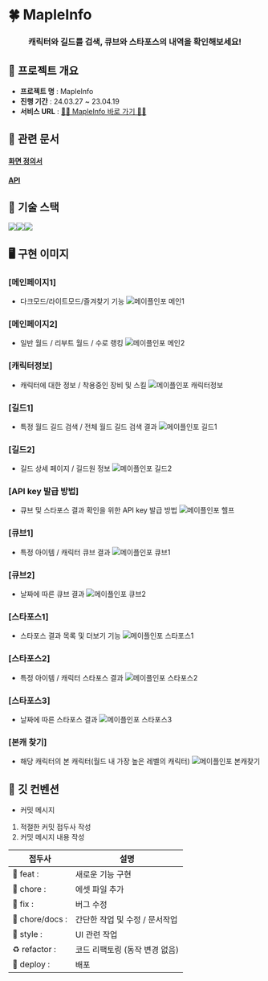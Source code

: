 # 🍀 MapleInfo

<main align="center">
    <h3 align="center">캐릭터와 길드를 검색, 큐브와 스타포스의 내역을 확인해보세요! </h3> 
</main>

## 🚩 프로젝트 개요

- **프로젝트 명** : MapleInfo
- **진행 기간** : 24.03.27 ~ 23.04.19
- **서비스 URL** : [🍄‍🟫 MapleInfo 바로 가기 🍄‍🟫](https://maple-info.netlify.app/)

## 📝 관련 문서

#### [화면 정의서](https://www.figma.com/file/kLs9IrbbClWTeRfuGY8XfW/MapleInfo?type=design&node-id=0-1&mode=design&t=oSzfqHYKHfHhrzra-0)

#### [API](https://openapi.nexon.com/game/maplestory/?id=22)

## 🔧 기술 스택
<img src="https://img.shields.io/badge/React-61DAFB?style=for-the-badge&logo=React&logoColor=black"><img src="https://img.shields.io/badge/tailwindcss-06B6D4?style=for-the-badge&logo=tailwindcss&logoColor=white"><img src="https://img.shields.io/badge/Redux-764ABC?style=for-the-badge&logo=Redux&logoColor=purple">

## 🖥 구현 이미지
### [메인페이지1]
- 다크모드/라이트모드/즐겨찾기 기능
![메이플인포 메인1](https://github.com/hopak-e/MapleInfo/assets/97100045/669791ea-ce66-425d-8b74-1ec43c354405)

### [메인페이지2]
- 일반 월드 / 리부트 월드 / 수로 랭킹
![메이플인포 메인2](https://github.com/hopak-e/MapleInfo/assets/97100045/feb4ad83-dbf3-49be-a09f-405e40a1abd4)

### [캐릭터정보]
- 캐릭터에 대한 정보 / 착용중인 장비 및 스킬
![메이플인포 캐릭터정보](https://github.com/hopak-e/MapleInfo/assets/97100045/5986a7b1-6089-4a30-916c-73893d133cf2)

### [길드1]
- 특정 월드 길드 검색 / 전체 월드 길드 검색 결과
![메이플인포 길드1](https://github.com/hopak-e/MapleInfo/assets/97100045/99e77c5d-a2e8-4ee1-8eb8-ee9f89109df6)

### [길드2]
- 길드 상세 페이지 / 길드원 정보
![메이플인포 길드2](https://github.com/hopak-e/MapleInfo/assets/97100045/85d7c187-6615-4c82-81cd-078b8b0b4e21)

### [API key 발급 방법]
- 큐브 및 스타포스 결과 확인을 위한 API key 발급 방법
![메이플인포 헬프](https://github.com/hopak-e/MapleInfo/assets/97100045/cc02d869-13c8-423f-8f7b-ba34c12bb7d1)

### [큐브1]
- 특정 아이템 / 캐릭터 큐브 결과
![메이플인포 큐브1](https://github.com/hopak-e/MapleInfo/assets/97100045/02895874-b9ba-4e91-85c5-11e1d5653e07)

### [큐브2]
- 날짜에 따른 큐브 결과
![메이플인포 큐브2](https://github.com/hopak-e/MapleInfo/assets/97100045/54302980-ff96-4bac-9b8f-0119508d3adc)

### [스타포스1]
- 스타포스 결과 목록 및 더보기 기능
![메이플인포 스타포스1](https://github.com/hopak-e/MapleInfo/assets/97100045/a74a3316-4ecb-4b9b-bbfe-70d0314276d6)

### [스타포스2]
- 특정 아이템 / 캐릭터 스타포스 결과
![메이플인포 스타포스2](https://github.com/hopak-e/MapleInfo/assets/97100045/7f8e003c-346e-4c89-aa94-879123466229)

### [스타포스3]
- 날짜에 따른 스타포스 결과
![메이플인포 스타포스3](https://github.com/hopak-e/MapleInfo/assets/97100045/fddf2ca3-c848-4ac7-bb7f-257a7d7dd975)

### [본캐 찾기]
- 해당 캐릭터의 본 캐릭터(월드 내 가장 높은 레벨의 캐릭터)
![메이플인포 본캐찾기](https://github.com/hopak-e/MapleInfo/assets/97100045/11bbe913-9803-4ed1-a96d-4edc9220273d)


## 🤙 깃 컨벤션

- 커밋 메시지

1. 적절한 커밋 접두사 작성
2. 커밋 메시지 내용 작성

| 접두사        | 설명                           |
| ------------- | ------------------------------ |
| 🎨 feat :     | 새로운 기능 구현               |
| 🍱 chore :      | 에셋 파일 추가                 |
| 🐛 fix :      | 버그 수정                      |
| 📝 chore/docs :     | 간단한 작업 및 수정 / 문서작업              |
| 💄 style :    | UI 관련 작업                  |
| ♻️ refactor : | 코드 리팩토링 (동작 변경 없음) |
| 🚀 deploy :   | 배포                           |
